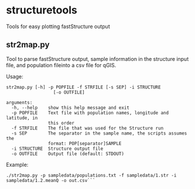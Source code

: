 # structuretools
Tools for easy plotting fastStructure output

## str2map.py
Tool to parse fastStructure output, sample information in the structure input file, and population fileinto a csv file for qGIS.

Usage:

```
str2map.py [-h] -p POPFILE -f STRFILE [-s SEP] -i STRUCTURE
                  [-o OUTFILE]

arguments:
  -h, --help    show this help message and exit
  -p POPFILE    Text file with population names, longitude and latitude, in
                this order
  -f STRFILE    The file that was used for the Structure run
  -s SEP        The separator in the sample name, the scripts assumes the
                format: POP[separator]SAMPLE
  -i STRUCTURE  Structure output file
  -o OUTFILE    Output file (default: STDOUT)
```

Example:

```
./str2map.py -p sampledata/populations.txt -f sampledata/1.str -i sampledata/1.2.meanQ -o out.csv```
```
